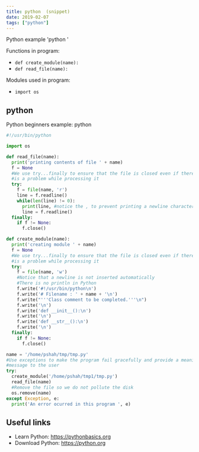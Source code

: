 ```yaml
---
title: python  (snippet)
date: 2019-02-07
tags: ["python"]
---
```

Python example 'python '

Functions in program: 
* `def create_module(name):`
* `def read_file(name):`

Modules used in program: 
* `import os`

## python 

Python beginners example: python 

```python
#!/usr/bin/python

import os

def read_file(name):
  print('printing contents of file ' + name)
  f = None
  #We use try...finally to ensure that the file is closed even if there
  #is a problem while processing it
  try:
    f = file(name, 'r')
    line = f.readline()
    while(len(line) != 0):
      print(line, #notice the , to prevent printing a newline character)
      line = f.readline()
  finally:
    if f != None:
      f.close()

def create_module(name):
  print('creating module ' + name)
  f = None
  #We use try...finally to ensure that the file is closed even if there
  #is a problem while processing it
  try:
    f = file(name, 'w')
    #Notice that a newline is not inserted automatically
    #There is no println in Python
    f.write('#!/usr/bin/python\n')
    f.write('# Filename : ' + name + '\n')
    f.write("'''Class comment to be completed.'''\n")
    f.write('\n')
    f.write('def __init__():\n')
    f.write('\n')
    f.write('def __str__():\n')
    f.write('\n')
  finally:
    if f != None:
      f.close()

name = '/home/pshah/tmp/tmp.py'
#Use exceptions to make the program fail gracefully and provide a meaningful
#message to the user
try:
  create_module('/home/pshah/tmp1/tmp.py')
  read_file(name)
  #Remove the file so we do not pollute the disk
  os.remove(name)
except Exception, e:
  print('An error ocurred in this program ', e)


```

## Useful links

- Learn Python: https://pythonbasics.org
- Download Python: https://python.org

